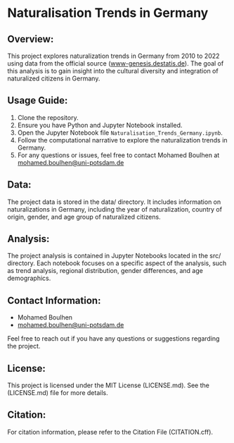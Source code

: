 # Naturalisation Trends in Germany

## Overview:

This project explores naturalization trends in Germany from 2010 to 2022 using data from the official source (www-genesis.destatis.de). The goal of this analysis is to gain insight into the cultural diversity and integration of naturalized citizens in Germany.


## Usage Guide:

1. Clone the repository.
2. Ensure you have Python and Jupyter Notebook installed.
3. Open the Jupyter Notebook file `Naturalisation_Trends_Germany.ipynb`.
4. Follow the computational narrative to explore the naturalization trends in Germany.
5. For any questions or issues, feel free to contact Mohamed Boulhen at mohamed.boulhen@uni-potsdam.de


## Data:

The project data is stored in the data/ directory. It includes information on naturalizations in Germany, including the year of naturalization, country of origin, gender, and age group of naturalized citizens.

## Analysis:

The project analysis is contained in Jupyter Notebooks located in the src/ directory. Each notebook focuses on a specific aspect of the analysis, such as trend analysis, regional distribution, gender differences, and age demographics.


## Contact Information:

- Mohamed Boulhen
- mohamed.boulhen@uni-potsdam.de

Feel free to reach out if you have any questions or suggestions regarding the project.

## License:
This project is licensed under the MIT License (LICENSE.md). See the (LICENSE.md) file for more details.


## Citation:
For citation information, please refer to the Citation File (CITATION.cff).


